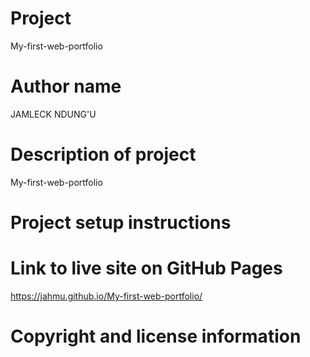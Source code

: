 
# Project 
My-first-web-portfolio

# Author name
JAMLECK NDUNG'U

# Description of project
My-first-web-portfolio

# Project setup instructions


# Link to live site on GitHub Pages
https://jahmu.github.io/My-first-web-portfolio/

# Copyright and license information
